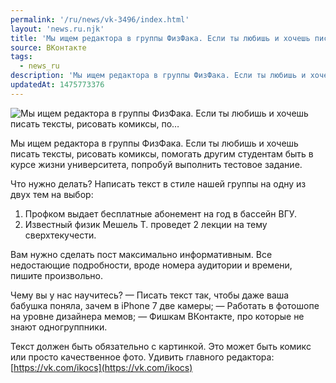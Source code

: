 ```yaml
---
permalink: '/ru/news/vk-3496/index.html'
layout: 'news.ru.njk'
title: 'Мы ищем редактора в группы ФизФака. Если ты любишь и хочешь писать тексты, рисовать комиксы, по…'
source: ВКонтакте
tags:
  - news_ru
description: 'Мы ищем редактора в группы ФизФака. Если ты любишь и хочешь писать тексты, рисовать комиксы, по…'
updatedAt: 1475773376
---
```

![Мы ищем редактора в группы ФизФака. Если ты любишь и хочешь писать тексты, рисовать комиксы, по…](https://sun9-28.userapi.com/impf/c638528/v638528484/3797/lr1r20Qm3fA.jpg?size=1280x512&quality=96&sign=5ac486dde65daf6a0673dd2f40feb162&c_uniq_tag=S5zNeR0aBVjcinMyhPJR6eh6y4s88JF7JHPI-cppXBU&type=album)

Мы ищем редактора в группы ФизФака. Если ты любишь и хочешь писать тексты, рисовать комиксы, помогать другим студентам быть в курсе жизни университета, попробуй выполнить тестовое задание.

Что нужно делать?
Написать текст в стиле нашей группы на одну из двух тем на выбор:
1. Профком выдает бесплатные абонемент на год в бассейн ВГУ.
2. Известный физик Мешель Т. проведет 2 лекции на тему сверхтекучести.

Вам нужно сделать пост максимально информативным. Все недостающие подробности, вроде номера аудитории и времени, пишите произвольно.

Чему вы у нас научитесь?
— Писать текст так, чтобы даже ваша бабушка поняла, зачем в iPhone 7 две камеры;
— Работать в фотошопе на уровне дизайнера мемов;
— Фишкам ВКонтакте, про которые не знают одногруппники.

Текст должен быть обязательно с картинкой. Это может быть комикс или просто качественное фото. Удивить главного редактора: [https://vk.com/ikocs](https://vk.com/ikocs)
